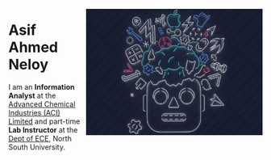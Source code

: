 <a target="_blank" href="https://shunjid.github.io"><img height = "250" width="350" align="right" src="https://github.com/NeloyNSU/NeloyNSU/blob/master/Images/1.jpg"></a>

# Asif Ahmed Neloy

I am an **Information Analyst** at the [Advanced Chemical Industries (ACI) Limited](http://www.aci-bd.com/) and part-time **Lab Instructor** at the [Dept of ECE](http://ece.northsouth.edu/), North South University.



<!--
**NeloyNSU/NeloyNSU** is a ✨ _special_ ✨ repository because its `README.md` (this file) appears on your GitHub profile.

Here are some ideas to get you started:

- 🔭 I’m currently working on ...
- 🌱 I’m currently learning ...
- 👯 I’m looking to collaborate on ...
- 🤔 I’m looking for help with ...
- 💬 Ask me about ...
- 📫 How to reach me: ...
- 😄 Pronouns: ...
- ⚡ Fun fact: ...
-->

